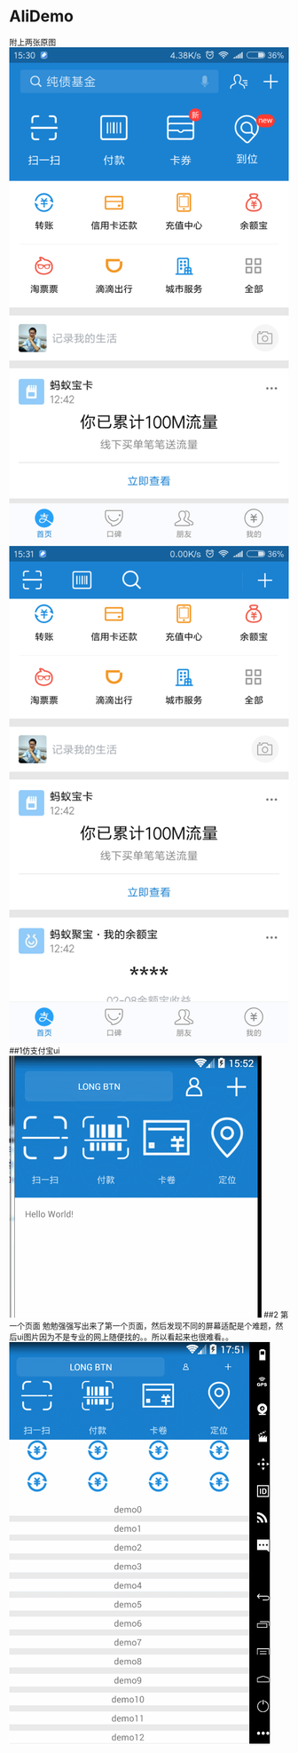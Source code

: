 # AliDemo
附上两张原图
![a](/gif/a.png)
![b](/gif/b.png)
##1仿支付宝ui
![第一次效果](/gif/222.gif)
##2 第一个页面
勉勉强强写出来了第一个页面，然后发现不同的屏幕适配是个难题，然后ui图片因为不是专业的网上随便找的。。所以看起来也很难看。。
![第二次效果](/gif/002.gif)
